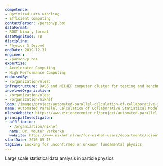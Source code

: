```yaml
---
competence:
- Optimized Data Handling
- Efficient Computing
contactPerson: /person/p.bos
dataFormat:
- ROOT binary format
dataMagnitude: TB
discipline:
- Physics & Beyond
endDate: 2019-12-31
engineer:
- /person/p.bos
expertise:
- Accelerated Computing
- High Performance Computing
endorsedBy:
- /organization/nlesc
infrastructure: DAS5 and NIKHEF computer cluster for testing and benchmarking
involvedOrganization:
- /organization/nlesc
- /organization/nikhef
logo: /images/project/automated-parallel-calculation-of-collaborative-statistical-models.jpg
name: Automated Parallel Calculation of Collaborative Statistical Models
nlescWebsite: https://www.esciencecenter.nl/project/automated-parallel-calculation-of-collaborative-statistical-models
principalInvestigator:
- affiliation:
  - /organization/nikhef
  name: Dr. Wouter Verkerke
  website: https://www.nikhef.nl/en/for-nikhef-users/departments/scientific-departments/atlas/atlas-staff/?groupview=0&search=Wouter%20Verkerke
startDate: 2016-05-15
tagLine: Looking for unconfirmed or unknown fundamental physics
---
```

Large scale statistical data analysis in particle physics

